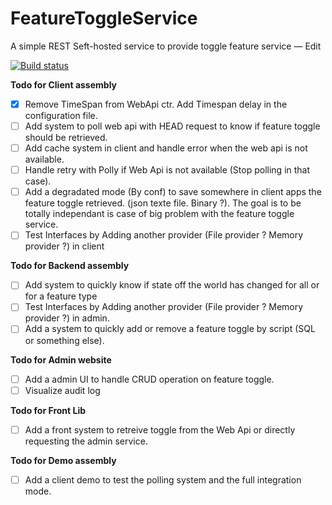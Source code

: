 # FeatureToggleService
A simple REST Seft-hosted service to provide toggle feature service — Edit

[![Build status](https://ci.appveyor.com/api/projects/status/0ugc2ogv9rcqfvx2?svg=true)](https://ci.appveyor.com/project/momo3038/featuretoggleservice)

**Todo for Client assembly**
- [x] Remove TimeSpan from WebApi ctr. Add Timespan delay in the configuration file.
- [ ] Add system to poll web api with HEAD request to know if feature toggle should be retrieved.
- [ ] Add cache system in client and handle error when the web api is not available.
- [ ] Handle retry with Polly if Web Api is not available (Stop polling in that case).
- [ ] Add a degradated mode (By conf) to save somewhere in client apps the feature toggle retrieved. (json texte file. Binary ?). The goal is to be totally independant is case of big problem with the feature toggle service.
- [ ] Test Interfaces by Adding another provider (File provider ? Memory provider ?) in client
 
**Todo for Backend assembly**
- [ ] Add system to quickly know if state off the world has changed for all or for a feature type 
- [ ] Test Interfaces by Adding another provider (File provider ? Memory provider ?) in admin.
- [ ] Add a system to quickly add or remove a feature toggle by script (SQL or something else).

**Todo for Admin website**
- [ ] Add a admin UI to handle CRUD operation on feature toggle.
- [ ] Visualize audit log

**Todo for Front Lib**
- [ ] Add a front system to retreive toggle from the Web Api or directly requesting the admin service.

**Todo for Demo assembly**
- [ ] Add a client demo to test the polling system and the full integration mode.
